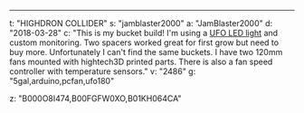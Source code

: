 ---
t: "HIGHDRON COLLIDER"
s: "jamblaster2000"
a: "JamBlaster2000"
d: "2018-03-28"
c: "This is my bucket build! I'm using a <a href='https://amzn.to/36NO5zr'>UFO LED light</a> and custom monitoring. Two spacers worked great for first grow but need to buy more. Unfortunately I can't find the same buckets. I have two 120mm fans mounted with hightech3D printed parts. There is also a fan speed controller with temperature sensors."
v: "2486"
g: "5gal,arduino,pcfan,ufo180"

z: "B000O8I474,B00FGFW0XO,B01KH064CA"

